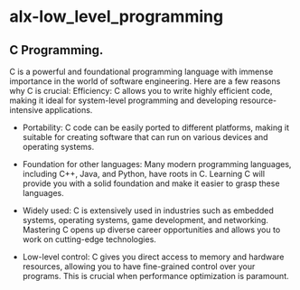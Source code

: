 # alx-low_level_programming
## C Programming.
C is a powerful and foundational programming language with immense importance in the world of software engineering. Here are a few reasons why C is crucial:
Efficiency: C allows you to write highly efficient code, making it ideal for system-level programming and developing resource-intensive applications.

- Portability:
C code can be easily ported to different platforms, making it suitable for creating software that can run on various devices and operating systems.

- Foundation for other languages:
Many modern programming languages, including C++, Java, and Python, have roots in C. Learning C will provide you with a solid foundation and make it easier to grasp these languages.

- Widely used:
C is extensively used in industries such as embedded systems, operating systems, game development, and networking. Mastering C opens up diverse career opportunities and allows you to work on cutting-edge technologies.

- Low-level control:
C gives you direct access to memory and hardware resources, allowing you to have fine-grained control over your programs. This is crucial when performance optimization is paramount.
